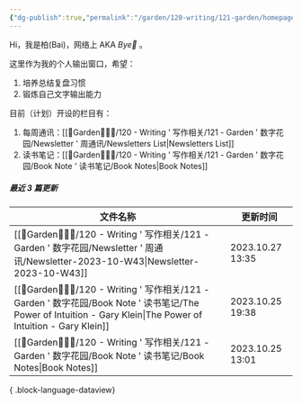 ```yaml
---
{"dg-publish":true,"permalink":"/garden/120-writing/121-garden/homepage/","tags":["gardenEntry"],"created":"2023-10-05T20:16:41.499+08:00","updated":"2023-10-28T12:38:52.396+08:00"}
---
```



Hi，我是柏(Bai)，网络上 AKA *Bye👋* 。

这里作为我的个人输出窗口，希望：
1. 培养总结复盘习惯
2. 锻炼自己文字输出能力

目前（计划）开设的栏目有：
1. 每周通讯：[[🏡Garden🧑🏻‍🌾/120 - Writing ' 写作相关/121 - Garden ' 数字花园/Newsletter ' 周通讯/Newsletters List\|Newsletters List]]
2. 读书笔记：[[🏡Garden🧑🏻‍🌾/120 - Writing ' 写作相关/121 - Garden ' 数字花园/Book Note ' 读书笔记/Book Notes\|Book Notes]]

##### 最近 3 篇更新
| 文件名称                                                                                                                                                      | 更新时间             |
| --------------------------------------------------------------------------------------------------------------------------------------------------------- | ---------------- |
| [[🏡Garden🧑🏻‍🌾/120 - Writing ' 写作相关/121 - Garden ' 数字花园/Newsletter ' 周通讯/Newsletter-2023-10-W43\|Newsletter-2023-10-W43]]                           | 2023.10.27 13:35 |
| [[🏡Garden🧑🏻‍🌾/120 - Writing ' 写作相关/121 - Garden ' 数字花园/Book Note ' 读书笔记/The Power of Intuition - Gary Klein\|The Power of Intuition - Gary Klein]] | 2023.10.25 19:38 |
| [[🏡Garden🧑🏻‍🌾/120 - Writing ' 写作相关/121 - Garden ' 数字花园/Book Note ' 读书笔记/Book Notes\|Book Notes]]                                                   | 2023.10.25 13:01 |

{ .block-language-dataview}
